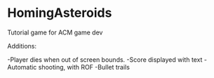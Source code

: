 # HomingAsteroids
Tutorial game for ACM game dev

Additions:

-Player dies when out of screen bounds.
-Score displayed with text
-Automatic shooting, with ROF
-Bullet trails
